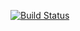 [![Build Status](https://travis-ci.org/JestonBlu/DataScience.svg?branch=master)](https://travis-ci.org/JestonBlu/DataScience)
